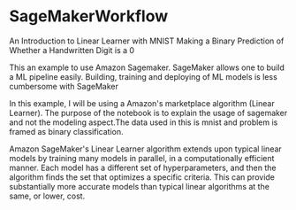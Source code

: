 # SageMakerWorkflow


An Introduction to Linear Learner with MNIST
Making a Binary Prediction of Whether a Handwritten Digit is a 0


This an example to use Amazon Sagemaker. SageMaker allows one to build a ML pipeline easily. Building, training and deploying of ML models is less cumbersome with SageMaker

In this example, I will be using a Amazon's marketplace algorithm (Linear Learner). The purpose of the notebook is to explain the usage of sagemaker and not the modeling aspect.The data used in this is mnist and problem is framed as binary classification.

Amazon SageMaker's Linear Learner algorithm extends upon typical linear models by training many models in parallel, in a computationally efficient manner. Each model has a different set of hyperparameters, and then the algorithm finds the set that optimizes a specific criteria. This can provide substantially more accurate models than typical linear algorithms at the same, or lower, cost.
